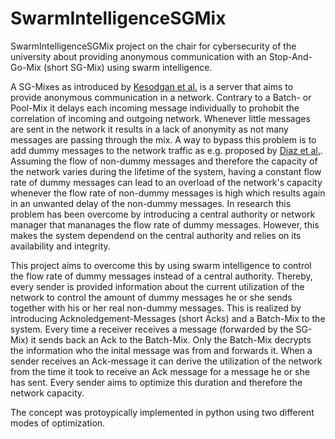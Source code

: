 # SwarmIntelligenceSGMix
SwarmIntelligenceSGMix project on the chair for cybersecurity of the university about providing anonymous communication with an Stop-And-Go-Mix (short SG-Mix) using swarm intelligence.

A SG-Mixes as introduced by [Kesodgan et al.](https://link.springer.com/chapter/10.1007/3-540-49380-8_7) is a server that aims to provide anonymous communication in a network. 
Contrary to a Batch- or Pool-Mix it delays each incoming message individually to prohobit the correlation of incoming and outgoing network. Whenever little messages are sent in the network it results in a lack of anonymity as not many messages are passing through the mix. A way to bypass this problem is to add dummy messages to the network traffic as e.g. proposed by [Diaz et al.](https://link.springer.com/chapter/10.1007/1-4020-8145-6_18). Assuming the flow of non-dummy messages and therefore the capacity of the network varies during the lifetime of the system, having a constant flow rate of dummy messages can lead to an overload of the network's capacity whenever the flow rate of non-dummy messages is high which results again in an unwanted delay of the non-dummy messages. In research this problem has been overcome by introducing a central authority or network manager that mananages the flow rate of dummy messages. However, this makes the system dependend on the central authority and relies on its availability and integrity.

This project aims to overcome this by using swarm intelligence to control the flow rate of dummy messages instead of a central authority. Thereby, every sender is provided information about the current utilization of the network to control the amount of dummy messages he or she sends together with his or her real non-dummy messages. This is realized by introducing Acknoledgement-Messages (short Acks) and a Batch-Mix to the system. Every time a receiver receives a message (forwarded by the SG-Mix) it sends back an Ack to the Batch-Mix. Only the Batch-Mix decrypts the information who the inital message was from and forwards it. When a sender receives an Ack-message it can derive the utilization of the network from the time it took to receive an Ack message for a message he or she has sent. Every sender aims to optimize this duration and therefore the network capacity. 
















The concept was protoypically implemented in python using two different modes of optimization.
